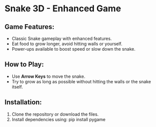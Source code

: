# Snake 3D - Enhanced Game

## Game Features:
- Classic Snake gameplay with enhanced features.
- Eat food to grow longer, avoid hitting walls or yourself.
- Power-ups available to boost speed or slow down the snake.

## How to Play:
- Use **Arrow Keys** to move the snake.
- Try to grow as long as possible without hitting the walls or the snake itself.

## Installation:
1. Clone the repository or download the files.
2. Install dependencies using: 
pip install pygame